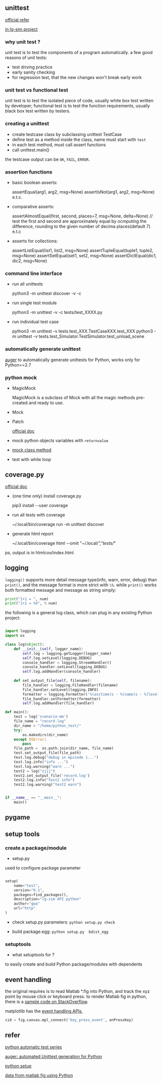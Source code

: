 

## unittest 

[official refer](https://docs.python.org/3/library/unittest.html)

[in lg-sim project](https://github.com/lgsvl/PythonAPI/tree/master/tests)

### why unit test ?

unit test is to test the components of a program automatically. a few good reasons of unit tests:

* test driving practice 
* early sanity checking 
* for regression test, that the new changes won't break early work 

### unit test vs functional test 

unit test is to test the isolated piece of code, usually white box test written by developer; functional test is to test the function requirements, usually black box test written by testers.


### creating a unittest 

* create testcase class by subclassing unittest TestCase 
* define test as a method inside the class, name must start with `test` 
* in each test method, must call assert functions 
* call unittest.main()

the testcase output can be `OK`, `FAIL`, `ERROR`.


### assertion functions

* basic boolean asserts:

	assertEqual(arg1, arg2, msg=None)
	assertIsNot(arg1, arg2, msg=None)
	e.t.c.
	
* comparative asserts:
	
	assertAlmostEqual(first, second, places=7, msg=None, delta=None)
	// test the first and second are approximately equal by ocmputing the difference, rounding to the given number of decima places(default 7)
	e.t.c
	
* asserts for collections:

	assertListEqual(list1, list2, msg=None)
	assertTupleEqual(tuple1, tuple2, msg=None)
	assertSetEqual(set1, set2, msg=None)
	assertDictEqual(dic1, dic2, msg=None)	
	

### command line interface	

* run all unittests

	python3 -m unittest discover -v -c

* run single test module

	python3 -m unittest -v -c tests/test_XXXX.py

* run individual test case

	python3 -m unittest -v tests.test_XXX.TestCaseXXX.test_XXX
	python3 -m unittest -v tests.test_Simulator.TestSimulator.test_unload_scene



### automatically generate unittest 

[auger](https://github.com/laffra/auger) to automatically generate unittests for Python, works only for Python==2.7


### python mock


* MagicMock
	
	MagicMock is a subclass of Mock with all the magic methods pre-created and ready to use.
	
* Mock

* Patch 

	[official doc](https://docs.python.org/3/library/unittest.mock.html#the-patchers)



* mock python objects variables with `returnvalue`  

* [mock class method](https://stackoverflow.com/questions/57044593/python-unittest-mock-class-and-class-method)

* test with while loop



## coverage.py

[official doc](https://coverage.readthedocs.io/en/stable/)  

* (one time only) install coverage.py

	pip3 install --user coverage

* run all tests with coverage

	~/.local/bin/coverage run -m unittest discover

* generate html report

	~/.local/bin/coverage html --omit "~/.local/*","tests/*"

ps, output is in htmlcov/index.html


## logging

`logging()` supports more detail message type(info, warn, error, debug) than `print()`, and the message format is more strict with `\%`. while `print()` works both formatted message and message as string simply:

```python 
print("1+1 = ", num)
print("1+1 = %d", % num)

```


the following is a general log class, which can plug in any existing Python project:


```python

import logging 
import os 

class log(object):
    def __init__(self, logger_name):
        self.log = logging.getLogger(logger_name)
        self.log.setLevel(logging.DEBUG)
        console_handler = logging.StreamHandler()
        console_handler.setLevel(logging.DEBUG)
        self.log.addHandler(console_handler)
    
    def set_output_file(self, filename):
        file_handler = logging.FileHandler(filename)
        file_handler.setLevel(logging.INFO)
        formatter = logging.Formatter('%(asctime)s - %(name)s - %(levelname)s - %(message)s')
        file_handler.setFormatter(formatter)
        self.log.addHandler(file_handler)

def main():
    test = log('scenario-mm')
    file_name = "record.log" 
    dir_name = "/home/python_test/"
    try:
        os.makedirs(dir_name)
    except OSError:
        pass 
    file_path =  os.path.join(dir_name, file_name)
    test.set_output_file(file_path)
    test.log.debug("debug in episode 1...")
    test.log.info("info ...")
    test.log.warning("warn ...")
    test2 = log("zjjj")
    test2.set_output_file('record.log')
    test2.log.info("test2 info")
    test2.log.warning("test2 warn")


if __name__ == "__main__":
    main()

``` 


## pygame



## setup tools


### create a package/module 

* setup.py 

used to configure package parameter

```python 

setup(
	name="test",
	version="0.1",
	packages=find_packages(),
	description="lg-sim API python"
	author="gwa"
	url="http"
)

```

* check setup.py parameters:  `python setup.py check`

* build package.egg: `python setup.py  bdist_egg`


	
### setuptools

* what setuptools for ?

to easily create and build Python package/modules with dependents  



## event handling 

the original requires is to read Matlab *.fig into Python, and track the xyz point by mouse click or keyboard press. to render Matlab fig in python, there is a [sample code on StackOverflow](https://stackoverflow.com/questions/8172931/data-from-a-matlab-fig-file-using-python).

    
matplotlib has the [event handling APIs](https://matplotlib.org/3.1.1/users/event_handling.html), 

```python
cid = fig.canvas.mpl_connect('key_press_event', onPressKey)
```



## refer 

[python automatic test series](https://www.cnblogs.com/beer/p/5075619.html)

[auger: automated Unittest generation for Python](https://github.com/laffra/auger)

[python setup](https://www.jianshu.com/p/9a54e9f3e059)

[data from matlab fig using Python](https://stackoverflow.com/questions/8172931/data-from-a-matlab-fig-file-using-python)





